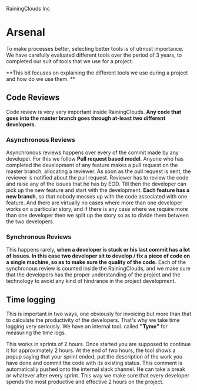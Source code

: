 RainingClouds Inc
# Arsenal

To make processes better, selecting better tools is of utmost importance. We have carefully evaluated different tools over the period of 3 years, to completed our suit of tools that we use for a project.

**This bit focuses on explaining the different tools we use during a project and how do we use them.
**

## Code Reviews
Code review is very very important inside RainingClouds. **Any code that goes into the master branch goes through at-least two different developers.**
### Asynchronous Reviews
Asynchronous reviews happens over every of the commit made by any developer. For this we follow **Pull request based model**. Anyone who has completed the development of any feature makes a pull request on the master branch, allocating a reviewer. As soon as the pull request is sent, the reviewer is notified about the pull request. Reviewer has to review the code and raise any of the issues that he has by EOD. Till then the developer can pick up the new feature and start with the development. **Each feature has a new branch**, so that nobody messes up with the code associated with one feature. And there are virtually no cases where more than one developer works on a particular story, and if there is any case where we require more than one developer then we split up the story so as to divide them between the two developers.
### Synchronous Reviews
This happens rarely, **when a developer is stuck or his last commit has a lot of issues. In this case two developer sit to develop / fix a piece of code on a single machine, so as to make sure the quality of the code.** Each of the synchronous review is counted inside the RainingClouds, and we make sure that the developers has the proper understanding of the project and the technology to avoid any kind of hindrance in the project development.
## Time logging
This is important in two ways, one obviously for invoicing but more than that to calculate the productivity of the developers. That's why we take time logging very seriously. We have an internal tool. called **"Tyme"** for measuring the time logs. 

This works in sprints of 2 hours. Once started you are supposed to continue it for approximately 2 hours. At the end of two hours, the tool shows a popup saying that your sprint ended, put the description of the work you have done and commit the code with its existing status. This comment is automatically pushed onto the internal slack channel. He can take a break or whatever after every sprint. This way we make sure that every developer spends the most productive and effective 2 hours on the project.




